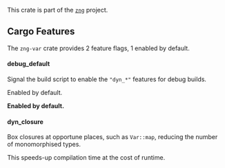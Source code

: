 <!--do doc --readme header-->
This crate is part of the [`zng`](https://github.com/zng-ui/zng?tab=readme-ov-file#crates) project.


<!--do doc --readme features-->
## Cargo Features


The `zng-var` crate provides 2 feature flags, 1 enabled by default.

#### debug_default
Signal the build script to enable the `"dyn_*"` features for debug builds.

Enabled by default.



 **Enabled by default.**

#### dyn_closure
Box closures at opportune places, such as `Var::map`, reducing the number of monomorphised types.

This speeds-up compilation time at the cost of runtime.


<!--do doc --readme #SECTION-END-->


